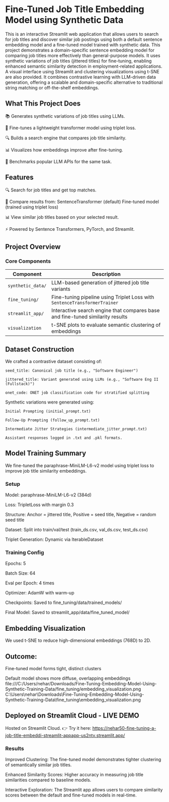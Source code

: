 # Fine-Tuned Job Title Embedding Model using Synthetic Data

This is an interactive Streamlit web application that allows users to search for job titles and discover similar job postings using both a default sentence embedding model and a fine-tuned model trained with synthetic data. This project demonstrates a domain-specific sentence embedding model for comparing job titles more effectively than general-purpose models. It uses synthetic variations of job titles (jittered titles) for fine-tuning, enabling enhanced semantic similarity detection in employment-related applications. A visual interface using Streamlit and clustering visualizations using t-SNE are also provided. It combines contrastive learning with LLM-driven data generation, offering a scalable and domain-specific alternative to traditional string matching or off-the-shelf embeddings.


## What This Project Does

  📚 Generates synthetic variations of job titles using LLMs.
  
  🎯 Fine-tunes a lightweight transformer model using triplet loss.
  
  🔍 Builds a search engine that compares job title similarity.
  
  📊 Visualizes how embeddings improve after fine-tuning.
  
  🧠 Benchmarks popular LLM APIs for the same task.


## Features

  🔍 Search for job titles and get top matches.
  
  🤖 Compare results from:
      SentenceTransformer (default)
      Fine-tuned model (trained using triplet loss)
      
  📊 View similar job titles based on your selected result.
  
  ⚡ Powered by Sentence Transformers, PyTorch, and Streamlit.



## Project Overview
### Core Components

| Component         | Description                                                                    |
| ----------------- | ------------------------------------------------------------------------------ |
| `synthetic_data/` | LLM-based generation of jittered job title variants                            |
| `fine_tuning/`    | Fine-tuning pipeline using Triplet Loss with `SentenceTransformerTrainer`      |
| `streamlit_app/`  | Interactive search engine that compares base and fine-tuned similarity results |
| `visualization`   | t-SNE plots to evaluate semantic clustering of embeddings                      |


## Dataset Construction

We crafted a contrastive dataset consisting of:

    seed_title: Canonical job title (e.g., "Software Engineer")
    
    jittered_title: Variant generated using LLMs (e.g., "Software Eng II (Fullstack)")
    
    onet_code: ONET job classification code for stratified splitting

Synthetic variations were generated using:

    Initial Prompting (initial_prompt.txt)
    
    Follow-Up Prompting (follow_up_prompt.txt)
    
    Intermediate Jitter Strategies (intermediate_jitter_prompt.txt)
    
    Assistant responses logged in .txt and .pkl formats.

## Model Training Summary
We fine-tuned the paraphrase-MiniLM-L6-v2 model using triplet loss to improve job title similarity embeddings.

  ### Setup
  
  Model: paraphrase-MiniLM-L6-v2 (384d)
  
  Loss: TripletLoss with margin 0.3
  
  Structure: Anchor = jittered title, Positive = seed title, Negative = random seed title
  
  Dataset: Split into train/val/test (train_ds.csv, val_ds.csv, test_ds.csv)
  
  Triplet Generation: Dynamic via IterableDataset

  ### Training Config
  
  Epochs: 5
  
  Batch Size: 64
  
  Eval per Epoch: 4 times
  
  Optimizer: AdamW with warm-up
  
  Checkpoints: Saved to fine_tuning/data/trained_models/
  
  Final Model: Saved to streamlit_app/data/fine_tuned_model/

 ## Embedding Visualization
 We used t-SNE to reduce high-dimensional embeddings (768D) to 2D.

 ## Outcome:

  Fine-tuned model forms tight, distinct clusters
  
  Default model shows more diffuse, overlapping embeddings
  file:///C:/Users/nehar/Downloads/Fine-Tuning-Embedding-Model-Using-Synthetic-Training-Data/fine_tuning/embedding_visualization.png
C:\Users\nehar\Downloads\Fine-Tuning-Embedding-Model-Using-Synthetic-Training-Data\fine_tuning\embedding_visualization.png

## Deployed on Streamlit Cloud - LIVE DEMO
Hosted on Streamlit Cloud. 👉 Try it here: https://nehar50-fine-tuning-a-job-title-embeddi-streamlit-appapp-us2ntv.streamlit.app/


### Results
Improved Clustering: The fine-tuned model demonstrates tighter clustering of semantically similar job titles.

Enhanced Similarity Scores: Higher accuracy in measuring job title similarities compared to baseline models.

Interactive Exploration: The Streamlit app allows users to compare similarity scores between the default and fine-tuned models in real-time.

